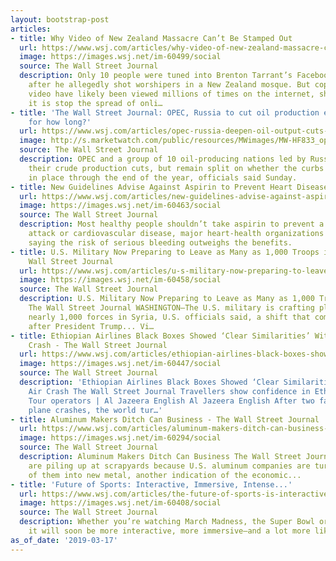 ```yaml
---
layout: bootstrap-post
articles:
- title: Why Video of New Zealand Massacre Can’t Be Stamped Out
  url: https://www.wsj.com/articles/why-video-of-new-zealand-massacre-cant-be-stamped-out-11552863615
  image: https://images.wsj.net/im-60499/social
  source: The Wall Street Journal
  description: Only 10 people were tuned into Brenton Tarrant’s Facebook Live stream
    after he allegedly shot worshipers in a New Zealand mosque. But copies of the
    video have likely been viewed millions of times on the internet, showing how hard
    it is stop the spread of onli…
- title: 'The Wall Street Journal: OPEC, Russia to cut oil production even more, but
    for how long?'
  url: https://www.wsj.com/articles/opec-russia-deepen-oil-output-cuts-but-disagree-on-their-duration-11552860517
  image: http://s.marketwatch.com/public/resources/MWimages/MW-HF833_opec03_ZG_20190317192142.jpg
  source: The Wall Street Journal
  description: OPEC and a group of 10 oil-producing nations led by Russia are deepening
    their crude production cuts, but remain split on whether the curbs should remain
    in place through the end of the year, officials said Sunday.
- title: New Guidelines Advise Against Aspirin to Prevent Heart Disease
  url: https://www.wsj.com/articles/new-guidelines-advise-against-aspirin-to-prevent-heart-disease-11552859677
  image: https://images.wsj.net/im-60463/social
  source: The Wall Street Journal
  description: Most healthy people shouldn’t take aspirin to prevent a first heart
    attack or cardiovascular disease, major heart-health organizations now recommend,
    saying the risk of serious bleeding outweighs the benefits.
- title: U.S. Military Now Preparing to Leave as Many as 1,000 Troops in Syria - The
    Wall Street Journal
  url: https://www.wsj.com/articles/u-s-military-now-preparing-to-leave-as-many-as-1-000-troops-in-syria-11552853378
  image: https://images.wsj.net/im-60458/social
  source: The Wall Street Journal
  description: U.S. Military Now Preparing to Leave as Many as 1,000 Troops in Syria
    The Wall Street Journal WASHINGTON—The U.S. military is crafting plans to keep
    nearly 1,000 forces in Syria, U.S. officials said, a shift that comes three months
    after President Trump... Vi…
- title: Ethiopian Airlines Black Boxes Showed ‘Clear Similarities’ With Lion Air
    Crash - The Wall Street Journal
  url: https://www.wsj.com/articles/ethiopian-airlines-black-boxes-showed-clear-similarities-with-lion-air-crash-11552839318
  image: https://images.wsj.net/im-60447/social
  source: The Wall Street Journal
  description: 'Ethiopian Airlines Black Boxes Showed ‘Clear Similarities’ With Lion
    Air Crash The Wall Street Journal Travellers show confidence in Ethiopian Airlines:
    Tour operators | Al Jazeera English Al Jazeera English After two fatal Boeing
    plane crashes, the world tur…'
- title: Aluminum Makers Ditch Can Business - The Wall Street Journal
  url: https://www.wsj.com/articles/aluminum-makers-ditch-can-business-11552834801
  image: https://images.wsj.net/im-60294/social
  source: The Wall Street Journal
  description: Aluminum Makers Ditch Can Business The Wall Street Journal Used cans
    are piling up at scrapyards because U.S. aluminum companies are turning fewer
    of them into new metal, another indication of the economic...
- title: 'Future of Sports: Interactive, Immersive, Intense...'
  url: https://www.wsj.com/articles/the-future-of-sports-is-interactive-immersive-and-intense-11552827600
  image: https://images.wsj.net/im-60408/social
  source: The Wall Street Journal
  description: Whether you’re watching March Madness, the Super Bowl or ultimate frisbee,
    it will soon be more interactive, more immersive—and a lot more like sitting courtside.
as_of_date: '2019-03-17'
---
```


